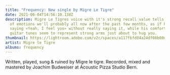```yaml
---
title: "Frequency: New single by Migre Le Tigre"
date: 2021-06-04T14:56:10.138Z
description: Migre Le Tigres voice with it's strong recall value tells stories
  of emotions we'll probably all now after the past few months, as if he was
  saying «Yeah, I feel you» without really saying it, while his comforting
  guitar tunes seem to represent strong arms just about to hug you.
thumbnail: https://lightroom.adobe.com/v2c/spaces/a117fbfd04a24df08b00dc7343422215/assets/6e478df9f8a627d97091f50cf283b810/revisions/5bd01a1658fe42d49c955933c3d7dc15/renditions/bddce82cfcbbbf6841a7ed16610b03a7
artist: Migre le Tigre
albums: frequency
---
```

Written, played, sung & ruined by Migre le tigre. Recorded, mixed and mastered by Joachim Budweiser at Acoustic Pizza Studio Bern.